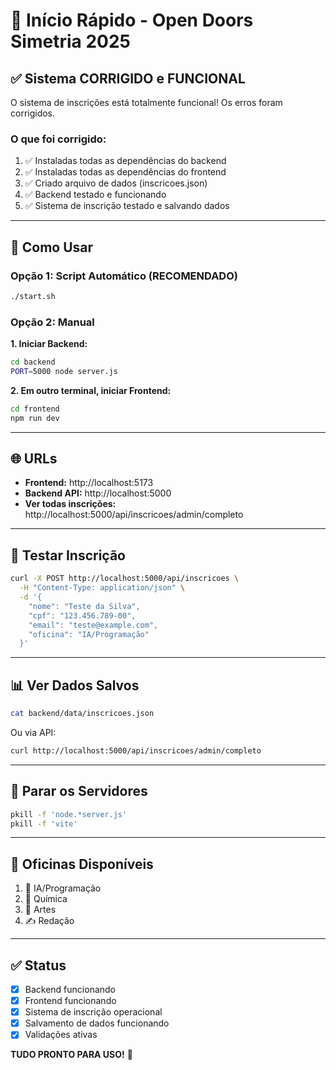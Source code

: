 # 🚀 Início Rápido - Open Doors Simetria 2025

## ✅ Sistema CORRIGIDO e FUNCIONAL

O sistema de inscrições está totalmente funcional! Os erros foram corrigidos.

### O que foi corrigido:
1. ✅ Instaladas todas as dependências do backend
2. ✅ Instaladas todas as dependências do frontend  
3. ✅ Criado arquivo de dados (inscricoes.json)
4. ✅ Backend testado e funcionando
5. ✅ Sistema de inscrição testado e salvando dados

---

## 🎯 Como Usar

### Opção 1: Script Automático (RECOMENDADO)
```bash
./start.sh
```

### Opção 2: Manual

**1. Iniciar Backend:**
```bash
cd backend
PORT=5000 node server.js
```

**2. Em outro terminal, iniciar Frontend:**
```bash
cd frontend
npm run dev
```

---

## 🌐 URLs

- **Frontend:** http://localhost:5173
- **Backend API:** http://localhost:5000
- **Ver todas inscrições:** http://localhost:5000/api/inscricoes/admin/completo

---

## 🧪 Testar Inscrição

```bash
curl -X POST http://localhost:5000/api/inscricoes \
  -H "Content-Type: application/json" \
  -d '{
    "nome": "Teste da Silva",
    "cpf": "123.456.789-00",
    "email": "teste@example.com",
    "oficina": "IA/Programação"
  }'
```

---

## 📊 Ver Dados Salvos

```bash
cat backend/data/inscricoes.json
```

Ou via API:
```bash
curl http://localhost:5000/api/inscricoes/admin/completo
```

---

## 🛑 Parar os Servidores

```bash
pkill -f 'node.*server.js'
pkill -f 'vite'
```

---

## 📝 Oficinas Disponíveis

1. 🤖 IA/Programação
2. 🧪 Química
3. 🎨 Artes
4. ✍️ Redação

---

## ✅ Status

- [x] Backend funcionando
- [x] Frontend funcionando
- [x] Sistema de inscrição operacional
- [x] Salvamento de dados funcionando
- [x] Validações ativas

**TUDO PRONTO PARA USO!** 🎉

